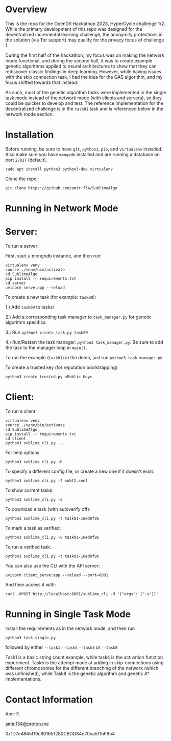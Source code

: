 Overview
===
This is the repo for the OpenD/I Hackathon 2023, HyperCycle challenge 1/2. While the primary development of this repo was designed for the decentralized incremental learning challenge, the anonymity protections in the solution (via Tor support) may qualify for the privacy focus of challenge 1.

During the first half of the hackathon, my focus was on making the network mode functional, and during the second half, it was to create example genetic algorithms applied to neural architectures to show that they can rediscover classic findings in deep learning. However, while having issues with the skip connection task, I had the idea for the GAS algorithm, and my focus shifted towards that instead. 

As such, most of the genetic algorithm tasks were implemented in the single task mode instead of the network mode (with clients and servers), so they could be quicker to develop and test. The reference implementation for the decentralized challenge is in the `task01` task and is referenced below in the network mode section.


Installation
===
Before running, be sure to have `git`, `python3`, `pip`, and `virtualenv` installed. Also make sure you have `mongodb` installed and are running a database on port `27017` (default).

```
sudo apt install python3 python3-dev virtualenv
```

Clone the repo:

```
git clone https://github.com/amir-f34/SublimeAlgo
```

Running in Network Mode
===
Server:
=
To run a server:

First, start a mongodb instance, and then run:
```
virtualenv venv
source ./venv/bin/activate
cd SublimeAlgo
pip install -r requirements.txt
cd server
uvicorn serve:app --reload
```
To create a new task (for example: `task09`):

1.) Add `task09` to tasks/

2.) Add a corresponding task manager to `task_manager.py` for genetic algorithm specifics. 

3.) Run `python3 create_task.py task09`

4.) Run/Restart the task manager: `python3 task_manager.py`. Be sure to add the task to the manager loop in `main()`.

To run the example (`task01`) in the demo, just run `python3 task_manager.py`

To create a trusted key (for reputation bootstrapping)

`python3 create_trusted.py <Public Key>`


Client:
=
To run a client:
```
virtualenv venv
source ./venv/bin/activate
cd SublimeAlgo
pip install -r requirements.txt
cd client
python3 sublime_cli.py ...
```

For help options:
```
python3 sublime_cli.py -h
```
To specify a different config file, or create a new one if it doesn't exist:
```
python3 sublime_cli.py -f subl2.conf
```
To show current tasks:
```
python3 sublime_cli.py -s
```
To download a task (with autoverify off):
```
python3 sublime_cli.py -t task01-18ed0f86
```
To mark a task as verified:
```
python3 sublime_cli.py -v task01-18ed0f86
```
To run a verified task:
```
python3 sublime_cli.py -t task01-18ed0f86
```

You can also use the CLI with the API server:
```
uvicorn client_serve:app --reload --port=8001
```

And then access it with:
```
curl -XPOST http://localhost:8001/sublime_cli -d '{"args": ["-s"]}'
```

Running in Single Task Mode
===
Install the requirements as in the network mode, and then run
```
python3 task_single.py
```

followed by either `--task1` `--task4` `--task5` or `--task8`

Task1 is a basic string count example, while task4 is the activation function experiment. Task5 is the attempt made at adding in skip-connections using different chromosomes for the different branching of the network (which was unfinished), while Task8 is the genetic algorithm and genetic A* implementations.


Contact Information
===

Amir F.

amir.f34@proton.me

0x1D7e4845f19c801651280CBDD84d70ea511bF954

